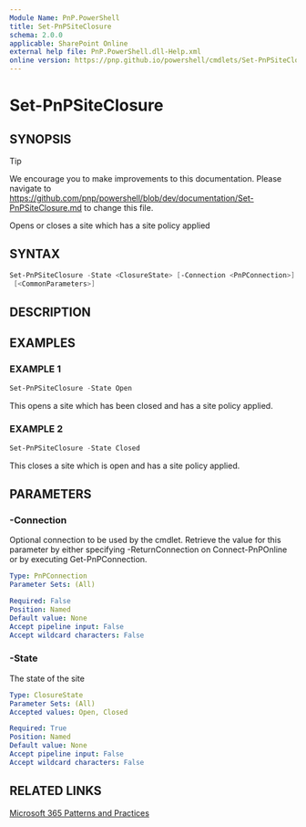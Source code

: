 ```yaml
---
Module Name: PnP.PowerShell
title: Set-PnPSiteClosure
schema: 2.0.0
applicable: SharePoint Online
external help file: PnP.PowerShell.dll-Help.xml
online version: https://pnp.github.io/powershell/cmdlets/Set-PnPSiteClosure.html
---
```

 
# Set-PnPSiteClosure

## SYNOPSIS

> [!TIP]
> We encourage you to make improvements to this documentation. Please navigate to https://github.com/pnp/powershell/blob/dev/documentation/Set-PnPSiteClosure.md to change this file.

Opens or closes a site which has a site policy applied

## SYNTAX

```powershell
Set-PnPSiteClosure -State <ClosureState> [-Connection <PnPConnection>]
 [<CommonParameters>]
```

## DESCRIPTION

## EXAMPLES

### EXAMPLE 1
```powershell
Set-PnPSiteClosure -State Open
```

This opens a site which has been closed and has a site policy applied.

### EXAMPLE 2
```powershell
Set-PnPSiteClosure -State Closed
```

This closes a site which is open and has a site policy applied.

## PARAMETERS

### -Connection
Optional connection to be used by the cmdlet. Retrieve the value for this parameter by either specifying -ReturnConnection on Connect-PnPOnline or by executing Get-PnPConnection.

```yaml
Type: PnPConnection
Parameter Sets: (All)

Required: False
Position: Named
Default value: None
Accept pipeline input: False
Accept wildcard characters: False
```

### -State
The state of the site

```yaml
Type: ClosureState
Parameter Sets: (All)
Accepted values: Open, Closed

Required: True
Position: Named
Default value: None
Accept pipeline input: False
Accept wildcard characters: False
```



## RELATED LINKS

[Microsoft 365 Patterns and Practices](https://aka.ms/m365pnp)

